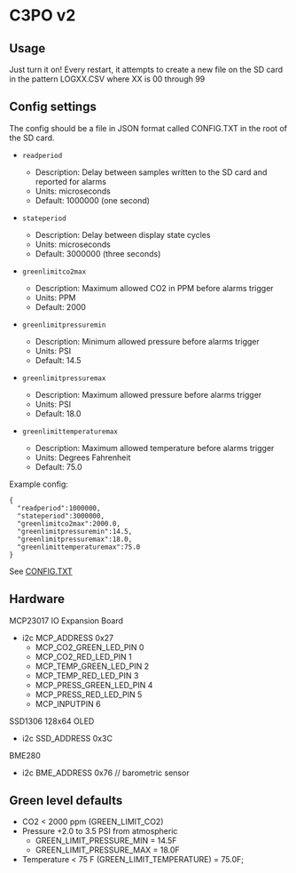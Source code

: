 # C3PO v2

## Usage

Just turn it on! Every restart, it attempts to create a new file on the SD card in the pattern LOGXX.CSV where XX is 00 through 99

## Config settings

The config should be a file in JSON format called CONFIG.TXT in the root of the SD card.

- `readperiod`
  - Description: Delay between samples written to the SD card and reported for alarms
  - Units: microseconds
  - Default: 1000000 (one second)

- `stateperiod`
  - Description: Delay between display state cycles
  - Units: microseconds
  - Default: 3000000 (three seconds)

- `greenlimitco2max`
  - Description: Maximum allowed CO2 in PPM before alarms trigger
  - Units: PPM
  - Default: 2000

- `greenlimitpressuremin`
  - Description: Minimum allowed pressure before alarms trigger
  - Units: PSI
  - Default: 14.5

- `greenlimitpressuremax`
  - Description: Maximum allowed pressure before alarms trigger
  - Units: PSI
  - Default: 18.0

- `greenlimittemperaturemax`
  - Description: Maximum allowed temperature before alarms trigger
  - Units: Degrees Fahrenheit
  - Default: 75.0


Example config:
```
{
  "readperiod":1000000,
  "stateperiod":3000000,
  "greenlimitco2max":2000.0,
  "greenlimitpressuremin":14.5,
  "greenlimitpressuremax":18.0,
  "greenlimittemperaturemax":75.0
}
```

See [CONFIG.TXT](./CONFIG.TXT)


## Hardware

MCP23017 IO Expansion Board
- i2c MCP_ADDRESS 0x27
  - MCP_CO2_GREEN_LED_PIN 0
  - MCP_CO2_RED_LED_PIN 1
  - MCP_TEMP_GREEN_LED_PIN 2
  - MCP_TEMP_RED_LED_PIN 3
  - MCP_PRESS_GREEN_LED_PIN 4
  - MCP_PRESS_RED_LED_PIN 5
  - MCP_INPUTPIN 6

SSD1306 128x64 OLED
- i2c SSD_ADDRESS 0x3C

BME280
- i2c BME_ADDRESS 0x76 // barometric sensor

## Green level defaults

- CO2 < 2000 ppm (GREEN_LIMIT_CO2)
- Pressure +2.0 to 3.5 PSI from atmospheric
  - GREEN_LIMIT_PRESSURE_MIN = 14.5F
  - GREEN_LIMIT_PRESSURE_MAX = 18.0F
- Temperature < 75 F (GREEN_LIMIT_TEMPERATURE) = 75.0F;